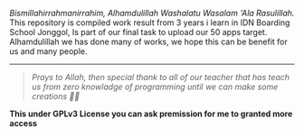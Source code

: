 *Bismillahirrahmanirrahim, Alhamdulillah Washalatu Wasalam 'Ala Rasulillah.*  
This repository is compiled work result from 3 years i learn in IDN Boarding School Jonggol, Is part of our final task to upload our 50 apps target. Alhamdulillah we has done many of works, we hope this can be benefit for us and many people.

_________________

> *Prays to Allah, then special thank to all of our teacher that has teach us from zero knowladge of programming until we can make some creations 👍🏻*  

**This under GPLv3 License you can ask premission for me to granted more access**
